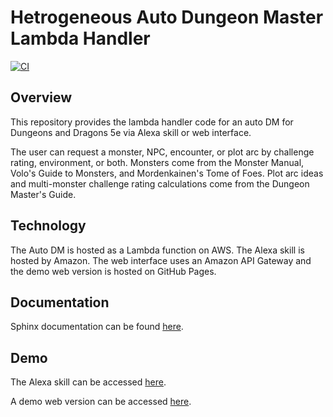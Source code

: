 # Hetrogeneous Auto Dungeon Master Lambda Handler

[![CI](https://github.com/jeremylt/autoDM/actions/workflows/main.yml/badge.svg?branch=main)](https://github.com/jeremylt/autoDM/actions/workflows/main.yml)

## Overview

This repository provides the lambda handler code for an auto DM for Dungeons and Dragons 5e via Alexa skill or web interface.

The user can request a monster, NPC, encounter, or plot arc by challenge rating, environment, or both.
Monsters come from the Monster Manual, Volo's Guide to Monsters, and Mordenkainen's Tome of Foes.
Plot arc ideas and multi-monster challenge rating calculations come from the Dungeon Master's Guide.

## Technology

The Auto DM is hosted as a Lambda function on AWS.
The Alexa skill is hosted by Amazon.
The web interface uses an Amazon API Gateway and the demo web version is hosted on GitHub Pages.

## Documentation

Sphinx documentation can be found [here](https://jeremylt.github.io/autoDM/).

## Demo

The Alexa skill can be accessed [here](https://www.amazon.com/Jeremy-L-Thompson-Auto-Master/dp/B07QFVN96G/ref=sr_1_1?keywords=auto+game+master&qid=1555011836&s=digital-skills&sr=1-1-catcorr).

A demo web version can be accessed [here](https://jeremylt.github.io/autoDMWebsite/).
